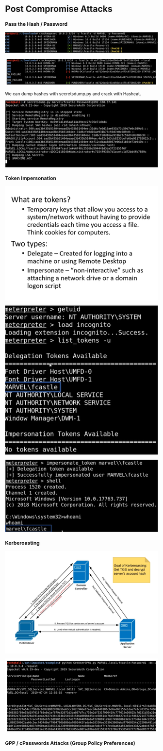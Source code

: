 # Post Compromise Attacks

### Pass the Hash / Password <a id="lecture_heading"></a>

![](../.gitbook/assets/image%20%2836%29.png)

![Pass the Hash](../.gitbook/assets/image%20%2833%29.png)

We can dump hashes with secretsdump.py and crack with Hashcat.

![](../.gitbook/assets/image%20%2830%29.png)

### Token Impersonation <a id="lecture_heading"></a>

![](../.gitbook/assets/image%20%2831%29.png)

![](../.gitbook/assets/image%20%2835%29.png)

![](../.gitbook/assets/image%20%2837%29.png)

### Kerberoasting <a id="lecture_heading"></a>

![](../.gitbook/assets/image%20%2834%29.png)

![](../.gitbook/assets/image%20%2832%29.png)

### GPP / cPasswords Attacks \(Group Policy Preferences\)



